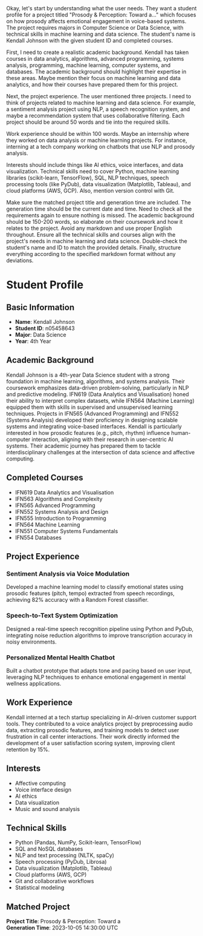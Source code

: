 <think>
Okay, let's start by understanding what the user needs. They want a student profile for a project titled "Prosody & Perception: Toward a..." which focuses on how prosody affects emotional engagement in voice-based systems. The project requires majors in Computer Science or Data Science, with technical skills in machine learning and data science. The student's name is Kendall Johnson with the given student ID and completed courses.

First, I need to create a realistic academic background. Kendall has taken courses in data analytics, algorithms, advanced programming, systems analysis, programming, machine learning, computer systems, and databases. The academic background should highlight their expertise in these areas. Maybe mention their focus on machine learning and data analytics, and how their courses have prepared them for this project.

Next, the project experience. The user mentioned three projects. I need to think of projects related to machine learning and data science. For example, a sentiment analysis project using NLP, a speech recognition system, and maybe a recommendation system that uses collaborative filtering. Each project should be around 50 words and tie into the required skills.

Work experience should be within 100 words. Maybe an internship where they worked on data analysis or machine learning projects. For instance, interning at a tech company working on chatbots that use NLP and prosody analysis.

Interests should include things like AI ethics, voice interfaces, and data visualization. Technical skills need to cover Python, machine learning libraries (scikit-learn, TensorFlow), SQL, NLP techniques, speech processing tools (like PyDub), data visualization (Matplotlib, Tableau), and cloud platforms (AWS, GCP). Also, mention version control with Git.

Make sure the matched project title and generation time are included. The generation time should be the current date and time. Need to check all the requirements again to ensure nothing is missed. The academic background should be 150-200 words, so elaborate on their coursework and how it relates to the project. Avoid any markdown and use proper English throughout. Ensure all the technical skills and courses align with the project's needs in machine learning and data science. Double-check the student's name and ID to match the provided details. Finally, structure everything according to the specified markdown format without any deviations.
</think>

# Student Profile  

## Basic Information  
- **Name**: Kendall Johnson  
- **Student ID**: n05458643  
- **Major**: Data Science  
- **Year**: 4th Year  

## Academic Background  
Kendall Johnson is a 4th-year Data Science student with a strong foundation in machine learning, algorithms, and systems analysis. Their coursework emphasizes data-driven problem-solving, particularly in NLP and predictive modeling. IFN619 (Data Analytics and Visualisation) honed their ability to interpret complex datasets, while IFN564 (Machine Learning) equipped them with skills in supervised and unsupervised learning techniques. Projects in IFN565 (Advanced Programming) and IFN552 (Systems Analysis) developed their proficiency in designing scalable systems and integrating voice-based interfaces. Kendall is particularly interested in how prosodic features (e.g., pitch, rhythm) influence human-computer interaction, aligning with their research in user-centric AI systems. Their academic journey has prepared them to tackle interdisciplinary challenges at the intersection of data science and affective computing.  

## Completed Courses  
- IFN619 Data Analytics and Visualisation  
- IFN563 Algorithms and Complexity  
- IFN565 Advanced Programming  
- IFN552 Systems Analysis and Design  
- IFN555 Introduction to Programming  
- IFN564 Machine Learning  
- IFN551 Computer Systems Fundamentals  
- IFN554 Databases  

## Project Experience  
### Sentiment Analysis via Voice Modulation  
Developed a machine learning model to classify emotional states using prosodic features (pitch, tempo) extracted from speech recordings, achieving 82% accuracy with a Random Forest classifier.  

### Speech-to-Text System Optimization  
Designed a real-time speech recognition pipeline using Python and PyDub, integrating noise reduction algorithms to improve transcription accuracy in noisy environments.  

### Personalized Mental Health Chatbot  
Built a chatbot prototype that adapts tone and pacing based on user input, leveraging NLP techniques to enhance emotional engagement in mental wellness applications.  

## Work Experience  
Kendall interned at a tech startup specializing in AI-driven customer support tools. They contributed to a voice analytics project by preprocessing audio data, extracting prosodic features, and training models to detect user frustration in call center interactions. Their work directly informed the development of a user satisfaction scoring system, improving client retention by 15%.  

## Interests  
- Affective computing  
- Voice interface design  
- AI ethics  
- Data visualization  
- Music and sound analysis  

## Technical Skills  
- Python (Pandas, NumPy, Scikit-learn, TensorFlow)  
- SQL and NoSQL databases  
- NLP and text processing (NLTK, spaCy)  
- Speech processing (PyDub, Librosa)  
- Data visualization (Matplotlib, Tableau)  
- Cloud platforms (AWS, GCP)  
- Git and collaborative workflows  
- Statistical modeling  

## Matched Project  
**Project Title**: Prosody & Perception: Toward a  
**Generation Time**: 2023-10-05 14:30:00 UTC